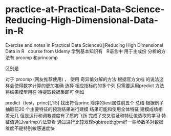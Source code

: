 # practice-at-Practical-Data-Science-Reducing-High-Dimensional-Data-in-R
Exercise and notes in Practical Data Scienceú║Reducing High Dimensional Data in R   course from Udemy
学到基本知识有
   
 R语言中   用于主成份 分析的方法有  prcomp 和princomp


区别是  


对于  prcomp (网友推荐使用) ， 使用  奇异值分解的方法 根据官方文档 的说法这样会使得数字计算的更加准确 
选择 相应指标的的多个列 只需要运用predict 方法  将结果模型用在 待提取数据集即可 例如

predict（test，princ)[,1:5] 找出符合princ 降序的test属性前五个 
 总结  根据例子    抽取前20 个主要特征的预测结果进行建模 结果可能和使用全体特征 建模成绩相差无几  但是运行和调教速度有了质的飞跃
 完成了交叉验证和特征值选取的学习
 特征值通过varImp方法查看
 通过进行比较发现xgbtree比gbm好一些参数多对数据维度不是特别敏感速度快
 
